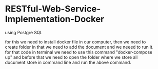 # RESTful-Web-Service-Implementation-Docker
using Postgre SQL


for this we need to install docker file in our computer, then we need to create folder in that we need to add the document and we neeed to run it. for that code in terminal we need to use this command  "docker-compose up" and before that we need to open the folder where we store all document store in command line and run the above command.
